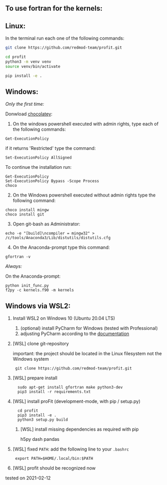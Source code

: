 ## To use fortran for the kernels:

## Linux:
In the terminal run each one of the following commands: 
```bash
git clone https://github.com/redmod-team/profit.git

cd profit
python3 -m venv venv
source venv/bin/activate

pip install -e .
```
	
## Windows:
*Only the first time:*

Donwload [chocolatey](https://chocolatey.org/install):

1. On the windows powershell executed with admin rights, type each of the following commands: 
```
Get-ExecutionPolicy
```

if it returns 'Restricted' type the command: 
```
Set-ExecutionPolicy AllSigned
```

To continue the installation run:
```
Get-ExecutionPolicy
Set-ExecutionPolicy Bypass -Scope Process
choco
```

2. On the Windows powershell executed without admin rights type the following command: 
```
choco install mingw
choco install git
```
					
3. Open git-bash as Administrator:
```
echo -e "[build]\ncompiler = mingw32" > /c/tools/Anaconda3/Lib/distutils/distutils.cfg
```

4. On the Anaconda-prompt type this command: 
```
gfortran -v
```
          
*Always:*

On the Anaconda-prompt:
```
python init_func.py
f2py -c kernels.f90 -m kernels 
```

## Windows via WSL2:
1. Install WSL2 on Windows 10 (Ubuntu 20.04 LTS)
    1. (optional) install PyCharm for Windows (tested with Professional)
    2. adjusting PyCharm according to the [documentation](https://www.jetbrains.com/help/pycharm/using-wsl-as-a-remote-interpreter.html)
   
2. [WSL] clone git-repository 
      
   important: the project should be located in the Linux filesystem not the Windows system
   
        git clone https://github.com/redmod-team/profit.git

3. [WSL] prepare install
   
         sudo apt-get install gfortran make python3-dev
         pip3 install -r requirements.txt
         
3. [WSL] install proFit (development-mode, with pip / setup.py)

         cd profit
         pip3 install -e .
         python3 setup.py build
   
   1. [WSL] install missing dependencies as required with pip
   
      h5py
      dash
      pandas
   
4. [WSL] fixed `PATH`: add the following line to your `.bashrc`
    
        export PATH=$HOME/.local/bin:$PATH
    
5. [WSL] profit should be recognized now


tested on 2021-02-12
